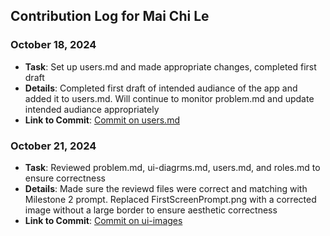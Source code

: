 ## Contribution Log for Mai Chi Le

### October 18, 2024
- **Task**: Set up users.md and made appropriate changes, completed first draft
- **Details**: Completed first draft of intended audiance of the app and added it to users.md. Will continue to monitor problem.md and update intended audiance appropriately
- **Link to Commit**: [Commit on users.md](https://github.com/lucyzhang04/326Project/commit/dab73481ae91a9e9e54e9ce149338812e51c980e)

### October 21, 2024
- **Task**: Reviewed problem.md, ui-diagrms.md, users.md, and roles.md to ensure correctness
- **Details**: Made sure the reviewd files were correct and matching with Milestone 2 prompt. Replaced FirstScreenPrompt.png with a corrected image without a large border to ensure aesthetic correctness
- **Link to Commit**: [Commit on ui-images](https://github.com/lucyzhang04/326Project/commit/ab89fade07d1cda659e2cb59c90f17506eebde5c)